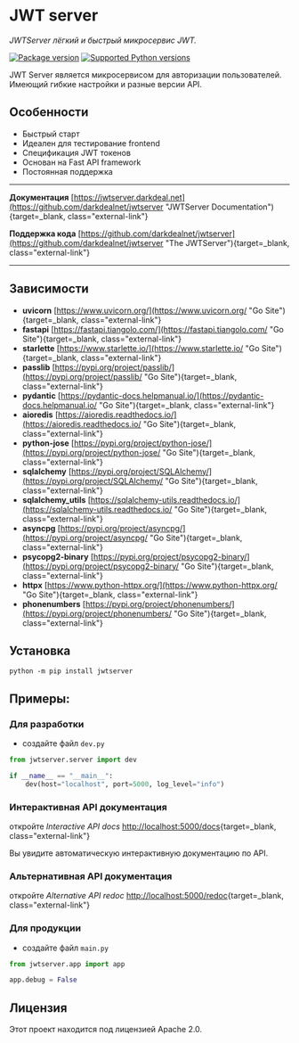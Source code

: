 # JWT server

_JWTServer лёгкий и быстрый микросервис JWT._

[![Package version](https://img.shields.io/pypi/v/jwtserver?color=%2334D058&label=pypi%20package)](https://pypi.org/project/jwtserver)
[![Supported Python versions](https://img.shields.io/pypi/pyversions/jwtserver.svg?color=%2334D058)](https://pypi.org/project/jwtserver)

JWT Server является микросервисом для авторизации пользователей. Имеющий гибкие настройки и разные версии API.

## Особенности

* Быстрый старт
* Идеален для тестирование frontend
* Спецификация JWT токенов
* Основан на Fast API framework
* Постоянная поддержка

---

**Документация** [https://jwtserver.darkdeal.net](https://github.com/darkdealnet/jwtserver "JWTServer Documentation"){target=_blank, class="external-link"}

**Поддержка кода** [https://github.com/darkdealnet/jwtserver](https://github.com/darkdealnet/jwtserver "The JWTServer"){target=_blank, class="external-link"}

---

## Зависимости

* **uvicorn** [https://www.uvicorn.org/](https://www.uvicorn.org/ "Go Site"){target=_blank, class="external-link"}
* **fastapi** [https://fastapi.tiangolo.com/](https://fastapi.tiangolo.com/ "Go Site"){target=_blank, class="external-link"}
* **starlette** [https://www.starlette.io/](https://www.starlette.io/ "Go Site"){target=_blank, class="external-link"}
* **passlib** [https://pypi.org/project/passlib/](https://pypi.org/project/passlib/ "Go Site"){target=_blank, class="external-link"}
* **pydantic** [https://pydantic-docs.helpmanual.io/](https://pydantic-docs.helpmanual.io/ "Go Site"){target=_blank, class="external-link"}
* **aioredis** [https://aioredis.readthedocs.io/](https://aioredis.readthedocs.io/ "Go Site"){target=_blank, class="external-link"}
* **python-jose** [https://pypi.org/project/python-jose/](https://pypi.org/project/python-jose/ "Go Site"){target=_blank, class="external-link"}
* **sqlalchemy** [https://pypi.org/project/SQLAlchemy/](https://pypi.org/project/SQLAlchemy/ "Go Site"){target=_blank, class="external-link"}
* **sqlalchemy_utils** [https://sqlalchemy-utils.readthedocs.io/](https://sqlalchemy-utils.readthedocs.io/ "Go Site"){target=_blank, class="external-link"}
* **asyncpg** [https://pypi.org/project/asyncpg/](https://pypi.org/project/asyncpg/ "Go Site"){target=_blank, class="external-link"}
* **psycopg2-binary** [https://pypi.org/project/psycopg2-binary/](https://pypi.org/project/psycopg2-binary/ "Go Site"){target=_blank, class="external-link"}
* **httpx** [https://www.python-httpx.org/](https://www.python-httpx.org/ "Go Site"){target=_blank, class="external-link"}
* **phonenumbers** [https://pypi.org/project/phonenumbers/](https://pypi.org/project/phonenumbers/ "Go Site"){target=_blank, class="external-link"}

## Установка

```shell
python -m pip install jwtserver 
```

## Примеры:

### Для разработки

* создайте файл `dev.py`

```python
from jwtserver.server import dev

if __name__ == "__main__":
    dev(host="localhost", port=5000, log_level="info")
```

### Интерактивная API документация

откройте _Interactive API docs_ [http://localhost:5000/docs](http://localhost:5000/docs "Go Site"){target=_blank, class="external-link"}

Вы увидите автоматическую интерактивную документацию по API.

### Альтернативная API документация

откройте _Alternative  API redoc_ [http://localhost:5000/redoc](http://localhost:5000/redoc "Go Site"){target=_blank, class="external-link"}

### Для продукции

* создайте файл `main.py`

```python
from jwtserver.app import app

app.debug = False
```

## Лицензия
Этот проект находится под лицензией Apache 2.0.